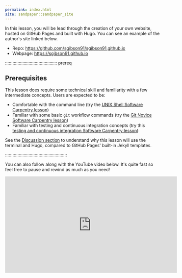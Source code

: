 ```yaml
---
permalink: index.html
site: sandpaper::sandpaper_site
---
```


In this lesson, you will be lead through the creation of your own website, hosted on GitHub Pages and built with Hugo.
You can see an example of the author's site linked below.

- Repo: <https://github.com/sgibson91/sgibson91.github.io>
- Webpage: <https://sgibson91.github.io>

::::::::::::::::::::::::::::::::::::::::::  prereq

## Prerequisites

This lesson does require some technical skill and familiarity with a few intermediate concepts.
Users are expected to be:

- Comfortable with the command line (try the [UNIX Shell Software Carpentry lesson](https://swcarpentry.github.io/shell-novice))
- Familiar with some basic `git` workflow commands (try the [Git Novice Software Carpentry lesson](https://swcarpentry.github.io/git-novice))
- Familiar with testing and continuous integration concepts (try this [testing and continuous integration Software Carpentry lesson](https://carpentries-incubator.github.io/python-testing/))

See the [Discussion section](learners/discuss.md) to understand why this lesson will use the terminal and Hugo, compared to GitHub Pages' built-in Jekyll templates.


::::::::::::::::::::::::::::::::::::::::::::::::::

You can also follow along with the YouTube video below.
It's quite fast so feel free to pause and rewind as much as you need!

<center><iframe width="560" height="315" src="https://www.youtube.com/embed/_STFQc9Y2zY" title="YouTube video player" frameborder="0" allow="accelerometer; autoplay; clipboard-write; encrypted-media; gyroscope; picture-in-picture" allowfullscreen></iframe></center>




